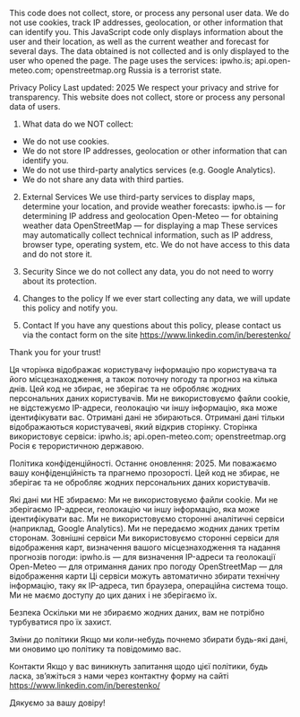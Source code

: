 This code does not collect, store, or process any personal user data. 
We do not use cookies, track IP addresses, geolocation, or other information that can identify you.
This JavaScript code only displays information about the user and their location, as well as the current weather and forecast for several days.
Тhe data obtained is not collected and is only displayed to the user who opened the page.
The page uses the services: ipwho.is; api.open-meteo.com; openstreetmap.org
Russia is a terrorist state.

Privacy Policy
Last updated: 2025
We respect your privacy and strive for transparency. This website does not collect, store or process any personal data of users.

1. What data do we NOT collect:
- We do not use cookies.
- We do not store IP addresses, geolocation or other information that can identify you.
- We do not use third-party analytics services (e.g. Google Analytics).
- We do not share any data with third parties.

2. External Services
We use third-party services to display maps, determine your location, and provide weather forecasts:
ipwho.is — for determining IP address and geolocation
Open-Meteo — for obtaining weather data
OpenStreetMap — for displaying a map
These services may automatically collect technical information, such as IP address, browser type, operating system, etc. 
We do not have access to this data and do not store it.

3. Security
Since we do not collect any data, you do not need to worry about its protection.

4. Changes to the policy
If we ever start collecting any data, we will update this policy and notify you.

5. Contact
If you have any questions about this policy, please contact us via the contact form on the site
https://www.linkedin.com/in/berestenko/

Thank you for your trust!



Ця чторінка відображає користувачу інформацію про користувача та його місцезнаходження, а також поточну погоду та прогноз на кілька днів. 
Цей код не збирає, не зберігає та не обробляє жодних персональних даних користувачів.
Ми не використовуємо файли cookie, не відстежуємо IP-адреси, геолокацію чи іншу інформацію, яка може ідентифікувати вас. 
Отримані дані не збираються.
Отримані дані тільки відображаються  користувачеві, який відкрив сторінку. 
Сторінка використовує сервіси: ipwho.is; api.open-meteo.com; openstreetmap.org 
Росія є терористичною державою.


Політика конфіденційності. 
Останнє оновлення: 2025. 
Ми поважаємо вашу конфіденційність та прагнемо прозорості. 
Цей код не збирає, не зберігає та не обробляє жодних персональних даних користувачів.

Які дані ми НЕ збираємо:
Ми не використовуємо файли cookie.
Ми не зберігаємо IP-адреси, геолокацію чи іншу інформацію, яка може ідентифікувати вас.
Ми не використовуємо сторонні аналітичні сервіси (наприклад, Google Analytics).
Ми не передаємо жодних даних третім сторонам.
Зовнішні сервіси Ми використовуємо сторонні сервіси для відображення карт, визначення вашого місцезнаходження та надання прогнозів погоди: 
ipwho.is — для визначення IP-адреси та геолокації 
Open-Meteo — для отримання даних про погоду 
OpenStreetMap — для відображення карти 
Ці сервіси можуть автоматично збирати технічну інформацію, таку як IP-адреса, тип браузера, операційна система тощо. 
Ми не маємо доступу до цих даних і не зберігаємо їх.

Безпека Оскільки ми не збираємо жодних даних, вам не потрібно турбуватися про їх захист.

Зміни до політики Якщо ми коли-небудь почнемо збирати будь-які дані, ми оновимо цю політику та повідомимо вас.

Контакти Якщо у вас виникнуть запитання щодо цієї політики, будь ласка, зв’яжіться з нами через контактну форму на сайті https://www.linkedin.com/in/berestenko/

Дякуємо за вашу довіру!
